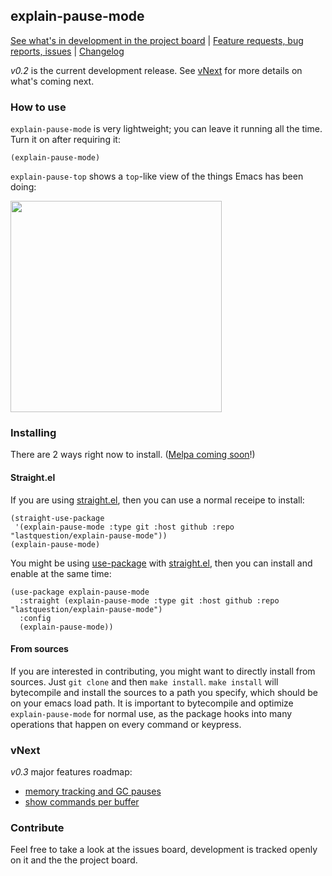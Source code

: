 ## explain-pause-mode
[See what's in development in the project board](https://github.com/lastquestion/explain-pause-mode/projects/1) | 
[Feature requests, bug reports, issues](https://github.com/lastquestion/explain-pause-mode/issues) |
[Changelog](https://github.com/lastquestion/explain-pause-mode/blob/master/CHANGELOG.md)

*v0.2* is the current development release. See [vNext](#vnext) for more details on what's coming next.

### How to use
`explain-pause-mode` is very lightweight; you can leave it running all the time. Turn it on after requiring it:
```elisp
(explain-pause-mode)
```

`explain-pause-top` shows a `top`-like view of the things Emacs has been doing:

<img src="https://raw.githubusercontent.com/lastquestion/explain-pause-mode/master/top.gif" height="338px">

### Installing
There are 2 ways right now to install. ([Melpa coming soon](https://github.com/lastquestion/explain-pause-mode/issues/49)!)

#### Straight.el
If you are using [straight.el](https://github.com/raxod502/straight.el), then you can use a normal receipe to install:
```elisp
(straight-use-package
 '(explain-pause-mode :type git :host github :repo "lastquestion/explain-pause-mode"))
(explain-pause-mode)
```

You might be using [use-package](https://github.com/jwiegley/use-package) with [straight.el](https://github.com/raxod502/straight.el), then you can install and enable at the same time:
```elisp
(use-package explain-pause-mode
  :straight (explain-pause-mode :type git :host github :repo "lastquestion/explain-pause-mode")
  :config
  (explain-pause-mode))
```

#### From sources
If you are interested in contributing, you might want to directly install from sources. Just `git clone` and then `make install`. `make install` will bytecompile and install the sources to a path you specify, which should be on your emacs load path. It is important to bytecompile and optimize `explain-pause-mode` for normal use, as the package hooks into many operations that happen on every command or keypress.

### vNext
*v0.3* major features roadmap: 
  * [memory tracking and GC pauses](https://github.com/lastquestion/explain-pause-mode/issues/27)
  * [show commands per buffer](https://github.com/lastquestion/explain-pause-mode/issues/48)


### Contribute
Feel free to take a look at the issues board, development is tracked openly on it and the the project board. 
